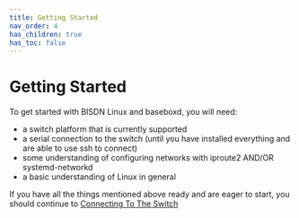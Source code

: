 ```yaml
---
title: Getting Started
nav_order: 4
has_children: true
has_toc: false
---
```


# Getting Started

To get started with BISDN Linux and baseboxd, you will need:

- a switch platform that is currently supported
- a serial connection to the switch (until you have installed everything and are able to use ssh to connect)
- some understanding of configuring networks with iproute2 AND/OR systemd-networkd
- a basic understanding of Linux in general

If you have all the things mentioned above ready and are eager to start, you
should continue to [Connecting To The Switch](/getting_started/connecting_to_the_switch.md)
